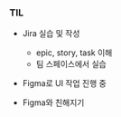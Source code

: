 ### TIL
- Jira 실습 및 작성
    - epic, story, task 이해
    - 팀 스페이스에서 실습

- Figma로 UI 작업 진행 중
- Figma와 친해지기